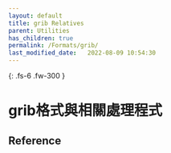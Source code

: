 ```yaml
---
layout: default
title: grib Relatives
parent: Utilities
has_children: true
permalink: /Formats/grib/
last_modified_date:   2022-08-09 10:54:30
---
```


{: .fs-6 .fw-300 }

# grib格式與相關處理程式



## Reference
